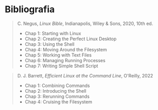 # Bibliografia

> C. Negus, _Linux Bible_, Indianapolis, Wiley &amp; Sons, 2020, 10th ed.
>
> - Chap 1: Starting with Linux
> - Chap 2: Creating the Perfect Linux Desktop
> - Chap 3: Using the Shell
> - Chap 4: Moving Around the Filesystem
> - Chap 5: Working with Text Files
> - Chap 6: Managing Running Processes
> - Chap 7: Writing Simple Shell Script

> D. J. Barrett, _Efficient Linux at the Command Line_, O'Reilly, 2022
>
> - Chap 1: Combining Commands
> - Chap 2: Introducing the Shell
> - Chap 3: Rerunning Commands
> - Chap 4: Cruising the Filesystem
